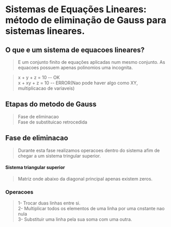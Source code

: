 # Sistemas de Equações Lineares: método de eliminação de Gauss para sistemas lineares.


## O que e um sistema de equacoes lineares?
> E um conjunto finito de equações aplicadas num mesmo conjunto. As equacoes possuem apenas polinomios uma incognita.

> x + y + z = 10 -- OK  
> x + xy + z = 10 -- ERROR(Nao pode haver algo como XY, multiplicacao de variaveis)

## Etapas do metodo de Gauss
> Fase de eliminacao  
> Fase de substituicao retrocedida

## Fase de eliminacao
> Durante esta fase realizamos operacoes dentro do sistema afim de chegar a um sistema tringular superior.

#### Sistema triangular superior
> Matriz onde abaixo da diagonal principal apenas existem zeros.

### Operacoes
> 1- Trocar duas linhas entre si.  
> 2- Multiplicar todos os elementos de uma linha por uma cnstante nao nula  
> 3- Substituir uma linha pela sua soma com uma outra.




